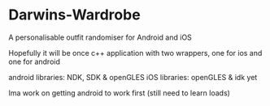 # Darwins-Wardrobe
A personalisable outfit randomiser for Android and iOS

Hopefully it will be once c++ application with two wrappers, one for ios and one for android

android libraries:  NDK, SDK & openGLES
iOS libraries:      openGLES & idk yet

Ima work on getting android to work first (still need to learn loads)
